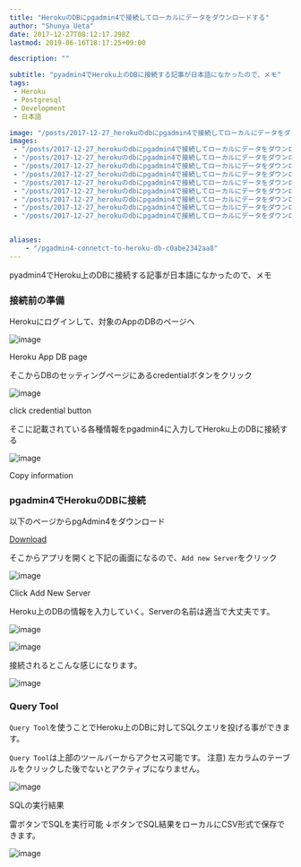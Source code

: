 ```yaml
---
title: "HerokuのDBにpgadmin4で接続してローカルにデータをダウンロードする"
author: "Shunya Ueta"
date: 2017-12-27T08:12:17.298Z
lastmod: 2019-06-16T18:17:25+09:00

description: ""

subtitle: "pyadmin4でHeroku上のDBに接続する記事が日本語になかったので、メモ"
tags:
 - Heroku 
 - Postgresql 
 - Development 
 - 日本語 

image: "/posts/2017-12-27_herokuのdbにpgadmin4で接続してローカルにデータをダウンロードする/images/1.png" 
images:
 - "/posts/2017-12-27_herokuのdbにpgadmin4で接続してローカルにデータをダウンロードする/images/1.png" 
 - "/posts/2017-12-27_herokuのdbにpgadmin4で接続してローカルにデータをダウンロードする/images/2.png" 
 - "/posts/2017-12-27_herokuのdbにpgadmin4で接続してローカルにデータをダウンロードする/images/3.png" 
 - "/posts/2017-12-27_herokuのdbにpgadmin4で接続してローカルにデータをダウンロードする/images/4.png" 
 - "/posts/2017-12-27_herokuのdbにpgadmin4で接続してローカルにデータをダウンロードする/images/5.png" 
 - "/posts/2017-12-27_herokuのdbにpgadmin4で接続してローカルにデータをダウンロードする/images/6.png" 
 - "/posts/2017-12-27_herokuのdbにpgadmin4で接続してローカルにデータをダウンロードする/images/7.png" 
 - "/posts/2017-12-27_herokuのdbにpgadmin4で接続してローカルにデータをダウンロードする/images/8.png" 
 - "/posts/2017-12-27_herokuのdbにpgadmin4で接続してローカルにデータをダウンロードする/images/9.png" 


aliases:
    - "/pgadmin4-connetct-to-heroku-db-c0abe2342aa8"
---
```


pyadmin4でHeroku上のDBに接続する記事が日本語になかったので、メモ

### 接続前の準備

Herokuにログインして、対象のAppのDBのページへ



![image](/posts/2017-12-27_herokuのdbにpgadmin4で接続してローカルにデータをダウンロードする/images/1.png)

Heroku App DB page

そこからDBのセッティングページにあるcredentialボタンをクリック



![image](/posts/2017-12-27_herokuのdbにpgadmin4で接続してローカルにデータをダウンロードする/images/2.png)

click credential button

そこに記載されている各種情報をpgadmin4に入力してHeroku上のDBに接続する



![image](/posts/2017-12-27_herokuのdbにpgadmin4で接続してローカルにデータをダウンロードする/images/3.png)

Copy information

### pgadmin4でHerokuのDBに接続

以下のページからpgAdmin4をダウンロード

[Download](https://www.pgadmin.org/download/)

そこからアプリを開くと下記の画面になるので、`Add new Server`をクリック



![image](/posts/2017-12-27_herokuのdbにpgadmin4で接続してローカルにデータをダウンロードする/images/4.png)

Click Add New Server

Heroku上のDBの情報を入力していく。Serverの名前は適当で大丈夫です。



![image](/posts/2017-12-27_herokuのdbにpgadmin4で接続してローカルにデータをダウンロードする/images/5.png)





![image](/posts/2017-12-27_herokuのdbにpgadmin4で接続してローカルにデータをダウンロードする/images/6.png)



接続されるとこんな感じになります。




![image](/posts/2017-12-27_herokuのdbにpgadmin4で接続してローカルにデータをダウンロードする/images/7.png)



### Query Tool

`Query Tool`を使うことでHeroku上のDBに対してSQLクエリを投げる事ができます。

`Query Tool`は上部のツールバーからアクセス可能です。 注意) 左カラムのテーブルをクリックした後でないとアクティブになりません。




![image](/posts/2017-12-27_herokuのdbにpgadmin4で接続してローカルにデータをダウンロードする/images/8.png)



SQLの実行結果

雷ボタンでSQLを実行可能 ↓ボタンでSQL結果をローカルにCSV形式で保存できます。




![image](/posts/2017-12-27_herokuのdbにpgadmin4で接続してローカルにデータをダウンロードする/images/9.png)
